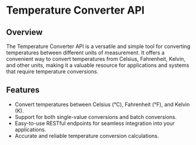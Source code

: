 
# Temperature Converter API

## Overview
The Temperature Converter API is a versatile and simple tool for converting temperatures between different units of measurement. It offers a convenient way to convert temperatures from Celsius, Fahrenheit, Kelvin, and other units, making it a valuable resource for applications and systems that require temperature conversions.

## Features
- Convert temperatures between Celsius (°C), Fahrenheit (°F), and Kelvin (K).
- Support for both single-value conversions and batch conversions.
- Easy-to-use RESTful endpoints for seamless integration into your applications.
- Accurate and reliable temperature conversion calculations.


